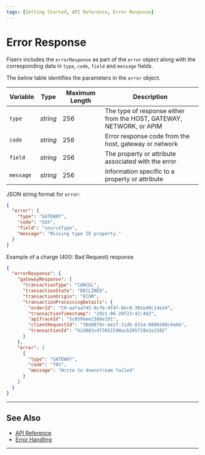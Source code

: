 ```yaml
---
tags: [Getting Started, API Reference, Error Response]
---
```


# Error Response

Fiserv includes the `errorResponse` as part of the `error` object along with the corresponding data in `type`, `code`, `field` and `message` fields. 

<!--
type: tab
titles: error, JSON Example, Error Response
-->

The below table identifies the parameters in the `error` object.

| Variable | Type| Maximum Length | Description |
|---------|----------|----------------|---------|
| `type` | *string* | 256 | The type of response either from the HOST, GATEWAY, NETWORK, or APIM |
| `code` | *string* | 256 | Error response code from the host, gateway or network |
| `field` | *string* | 256 | The property or attribute associated with the error |
| `message` | *string* | 256 | Information specific to a property or attribute |


<!--
type: tab
-->

JSON string format for `error`:

```json
{
  "error": {
    "type": "GATEWAY",
    "code": "XXX",
    "field": "sourceType",
    "message": "Missing type ID property."
  }
}
```

<!--
type: tab
-->

Example of a charge (400: Bad Request) response

```json
{
  "errorResponse": {
    "gatewayResponse": {
      "transactionType": "CANCEL",
      "transactionState": "DECLINED",
      "transactionOrigin": "ECOM",
      "transactionProcessingDetails": {
        "orderId": "CH-aafaaf45-0cfb-4f4f-8ec0-301e40c14e34",
        "transactionTimestamp": "2021-06-20T23:42:48Z",
        "apiTraceId": "5c059eee2388e191",
        "clientRequestId": "30dd879c-ee2f-11db-8314-0800200c9a66",
        "transactionId": "b2d883cdf3051598acb295f29a1e1582"
      }
    },
    "error": [
      {
        "type": "GATEWAY",
        "code": "703",
        "message": "Write to downstream failed"
      }
    ]
  }
}
```

<!-- type: tab-end -->

---

## See Also

- [API Reference](?path=docs/api-reference/api-request.md)
- [Error Handling](?path=docs/api-reference/response-handling.md)

---
